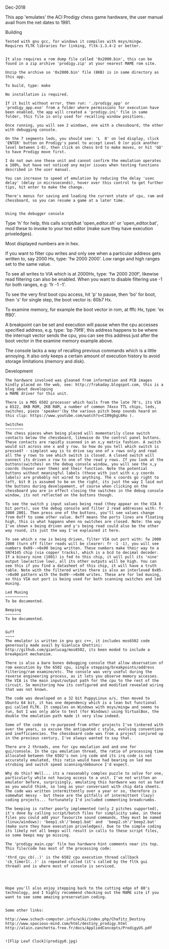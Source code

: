 
Dec-2018

This app 'emulates' the ACI Prodigy chess game hardware, the user manual avail from the net dates to 1981.

Building
~~~~~~~~
Tested with gnu gcc, for windows it compiles with msys/mingw. 
Requires FLTK libraries for linking, fltk-1.3.4-2 or better.


It also requires a rom dump file called '0x2000.bin', this can be found in a zip archive 'prodigy.zip' at your nearest MAME rom site.

Unzip the archive so '0x2000.bin' file (8KB) is in same directory as this app. 

To build, type: make

No installation is required.

If it built without error, then run: './prodigy_app' or 'prodigy_app.exe' from a folder where permissions for execution have been enabled, the app will created a 'prodigy.ini' file in same folder, this file is only used for recalling window positions.

Once running, you will see 2 windows, one with a chessboard, the other with debugging console.

On the 7 segments leds, you should see: 'L  0' on led display, click 'ENTER' button on Prodigy's panel to accept Level 0 (or pick another level between 1-8), then click on chess brd to make moves, or hit 'GO' to have Prodigy move first.

I do not own one these unit and cannot confirm the emulation operates a 100%, but have not noticed any major issues when testing functions described in the user manual.

You can increase to speed of emulation by reducing the delay 'usec delay' (delay in microseconds), hover over this control to get further tips, hit enter to make the change.

There's menus for saving and loading the current state of cpu, ram and chessboard, so you can resume a game at a later time.


Using the debugger console
~~~~~~~~~~~~~~~~~~~~~~~~~~

Type 'h' for help, this calls script/bat 'open_editor.sh'  or  'open_editor.bat', mod these to invoke to your text editor (make sure they have execution priveledges).

Most displayed numbers are in hex.

If you want to filter cpu writes and only see when a particular address gets written to, say 2000 Hx, type: 'fw 2000 2000'. Low range and high ranges set to the same value.

To see all writes to VIA which is at 2000Hx, type: 'fw 2000 200f', likewise read filtering can also be enabled. 
When you want to disable filtering use -1 for both ranges, e.g: 'fr -1 -1'.

To see the very first boot cpu access, hit 'p' to pause, then 'bo' for boot, then 's' for single step, the boot vector is: 60b7 Hx.

To examine memory, for example the boot vector in rom, at fffc Hx, type: 'ex ff80'.

A breakpoint can be set and execution will pause when the cpu accesses specified address, e.g. type: 'bp 79f8', this address happens to be where the interrupt vector sends the cpu, you can see this address just after the boot vector in the examine memory example above.

The console lacks a way of recalling previous commands which is a little annoying. It also only keeps a certain amount of execution history to avoid storage limitations (memory and disk).



Development
~~~~~~~~~~~
The hardware involved was gleaned from information and PCB images kindly placed on the web, see: http://frakaday.blogspot.com, this is a blog about developing
a MAME driver for this unit.

There is a MOS 6502 processor which hails from the late 70's, its VIA a 6522, 8KB ROM, 2KB RAM, a number of common 74xxx TTL chips, leds, switches, piezo 'speaker'(by the various pitch beep sounds heard on this clip: https://www.youtube.com/watch?v=CI09gbgL6Ro ).

Switches
~~~~~~~~
The chess pieces when being placed will momentarily close switch contacts below the chessboard, likewise do the control panel buttons.  These contacts are rapidly scanned in an x,y matrix fashion. A switch would sit across one x and y row. So how do you tell which switch is pressed? - simplest way is to drive say one of x rows only and read all the y rows to see which switch is closed. A closed switch will connect its driven x row to one of the read y rows. If you look at the buttons(switches) on the debug console window, you will see the x,y coords (hover over them) and their function. Note the potential buttons without meaningful labels (those with just with x.y coords labels) are probably not wired to anything. The x coords go right to left, bit 0 is assumed to be on the right, its just the way I laid out the buttons during developement, of course when clicking on the chessboard you are in effect closing the switches in the debug console window, its not reflected on the buttons though.

To see the switch y input values being read (they appear on the VIA 8 bit ports), use the debug console and filter 2 read addresses with: fr 2000 2001. Then press one of the buttons, you'll see values change from 0xff to some other value. 0xff means the ports lines are floating high, this is what happens when no switches are closed. Note: the way I've shown x being driven and y's being read could also be the other way round, its just the way I've explained it here.

To see which x row is being driven, filter VIA out port with: fw 2000 2000 (turn off filter reads will be clearer: fr -1 -1), you will see numbers 0x09-->0x00 being written. These numbers make their way to a SN74145 chip (via copper tracks), which is a bcd to decimal decoder. If a binary nine (1001) is fed to this chip, it will pull its 'nine' output low(active low), all its other outputs will be high. You can see this if you find a datasheet of this chip, it will have a truth table. Note with the filtered writes there is also an interleved 0x05-->0x00 pattern with the 0x09-->0x00 writes. These are for led muxing, so this VIA out port is being used for both scanning switches and led muxing.

Led Muxing
~~~~~~~~~~
To be documented.

Beeping
~~~~~~~
To be documented.


Guff
~~~~
The emulator is written in gnu gcc c++, it includes mos6502 code generously made avail by Gianluca Ghettini: http://github.com/gianlucag/mos6502, its been moded to include a breakpoint mechanism.

There is also a bare bones debugging console that allow observation of rom execution by the 6502 cpu, single stepping/breakpoints/address filtering/ram examine/etc. The console was very useful during the reverse engineering process, as it lets you observe memory accesses. The VIA is the main input/output path for the cpu to the rest of the circuit. So monitoring how its configured and modified revealed wiring that was not known.

The code was developed on a 32 bit PuppyLinux o/s, then moved to Ubuntu 64 bit, it has one dependency which is a lean but functional gui called FLTK. It compiles on Windows with msys/mingw and seems to run, but I was only able to test (for Windows) using VirtualBox, the double the emulation path made it very slow indeed.

Some of the code is re-purposed from other projects I've tinkered with over the years, so excuse the antiquated c style, evolving conventions and inefficiencies. The chessboard code was from a project conjured up in the previous century, I've always wanted to say that.

There are 2 threads, one for cpu emulation and and one for gui/console. In the cpu emulation thread, the ratio of processing time allocated between the 6502's non irq code and its irq code is not accurately emulated, this ratio would have had bearing on led mux strobing and switch speed scanning/debounce I'd expect.

Why do this? Well... its a reasonably complex puzzle to solve for one, particularly while not having access to a unit. I've not written an emulator before, surprisingly, emulating this hardware was not as hard as you would think, so long as your conversant with chip data sheets. The code was written intermittently over a year or so, therefore is somewhat messy - but these are the pitfalls of intermittent (lazy) coding projects... fortunately I'd included commenting breadcrumbs.

The beeping is rather poorly implemented (only 2 pitches supported), it's done by calling script/batch files for simplicity sake, in these files you could add your favourite sound commands, they must be named (linux/windows): 'beep1.sh'/'beep1.bat' and  'beep2.sh'/'beep2.bat'  (make sure they have execution priveledges). Due to the simple coding its likely not all beeps will result in calls to these script files, so some beeps may go missing.

The 'prodigy_main.cpp' file has hardware hint comments near its top. This file/code has most of the processing code:

'thrd_cpu_cb(..)' is the 6502 cpu execution thread callback
'cb_timer1(..)' is repeated called (it's called by the fltk gui thread) and is where most of console is serviced.




Hope you'll also enjoy stepping back to the cutting edge of 80's technology, and I highly recommend checking out the MAME site if you want to see some amazing preservation coding.


Some other links:

http://www.schach-computer.info/wiki/index.php/Chafitz_Destiny
http://www.spacious-mind.com/html/destiny_prodigy.html
http://alain.zanchetta.free.fr/docs/AppliedConcepts/ProdigyUS.pdf


![Flip Leaf Clock](prodigy0.jpg)

